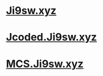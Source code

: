 # [Ji9sw.xyz](https://Ji9sw.xyz)
# [Jcoded.Ji9sw.xyz](https://Jcoded.Ji9sw.xyz)
# [MCS.Ji9sw.xyz](https://MCS.Ji9sw.xyz)
